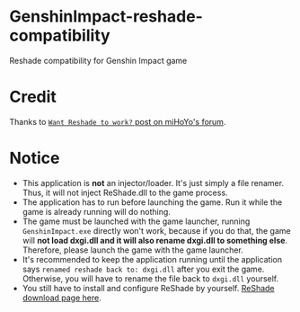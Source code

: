 # GenshinImpact-reshade-compatibility
 Reshade compatibility for Genshin Impact game

# Credit
 Thanks to [`Want Reshade to work?` post on miHoYo's forum](https://forums.mihoyo.com/genshin/article/29341).

# Notice
 - This application is **not** an injector/loader. It's just simply a file renamer. Thus, it will not inject ReShade.dll to the game process.
 - The application has to run before launching the game. Run it while the game is already running will do nothing.
 - The game must be launched with the game launcher, running `GenshinImpact.exe` directly won't work, because if you do that, the game will **not load dxgi.dll and it will also rename dxgi.dll to something else**. Therefore, please launch the game with the game launcher.
 - It's recommended to keep the application running until the application says `renamed reshade back to: dxgi.dll` after you exit the game. Otherwise, you will have to rename the file back to `dxgi.dll` yourself.
 - You still have to install and configure ReShade by yourself. [ReShade download page here](https://reshade.me/#download).
